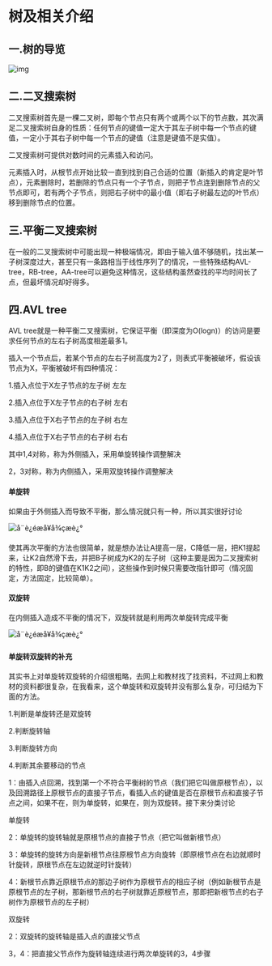 # 树及相关介绍

## 一.树的导览

![img](https://img-blog.csdnimg.cn/d1c04622646e418b8f42a067c7f2ac38.png?x-oss-process=image/watermark,type_d3F5LXplbmhlaQ,shadow_50,text_Q1NETiBAd2FzYW10Yw==,size_20,color_FFFFFF,t_70,g_se,x_16#pic_center)

## 二.二叉搜索树

二叉搜索树首先是一棵二叉树，即每个节点只有两个或两个以下的节点数，其次满足二叉搜索树自身的性质：任何节点的键值一定大于其左子树中每一个节点的键值，一定小于其右子树中每一个节点的键值（注意是键值不是实值）。

二叉搜索树可提供对数时间的元素插入和访问。

元素插入时，从根节点开始比较一直到找到自己合适的位置（新插入的肯定是叶节点），元素删除时，若删除的节点只有一个子节点，则把子节点连到删除节点的父节点即可，若有两个子节点，则把右子树中的最小值（即右子树最左边的叶节点）移到删除节点的位置。

## 三.平衡二叉搜索树

在一般的二叉搜索树中可能出现一种极端情况，即由于输入值不够随机，找出某一子树深度过大，甚至只有一条路相当于线性序列了的情况，一些特殊结构AVL-tree，RB-tree，AA-tree可以避免这种情况，这些结构虽然查找的平均时间长了点，但最坏情况却好得多。

## 四.AVL tree

AVL tree就是一种平衡二叉搜索树，它保证平衡（即深度为O(logn)）的访问是要求任何节点的左右子树高度相差最多1。

插入一个节点后，若某个节点的左右子树高度为2了，则表式平衡被破坏，假设该节点为X，平衡被破坏有四种情况：

1.插入点位于X左子节点的左子树 左左

2.插入点位于X左子节点的右子树 左右

3.插入点位于X右子节点的左子树 右左

4.插入点位于X右子节点的右子树 右右

其中1,4对称，称为外侧插入，采用单旋转操作调整解决

2，3对称，称为内侧插入，采用双旋转操作调整解决

#### 单旋转

如果由于外侧插入而导致不平衡，那么情况就只有一种，所以其实很好讨论

![å¨è¿éæå¥å¾çæè¿°](https://img-blog.csdnimg.cn/d308888455dd4287aceb5466dca44f20.png?x-oss-process=image/watermark,type_d3F5LXplbmhlaQ,shadow_50,text_Q1NETiBAd2FzYW10Yw==,size_20,color_FFFFFF,t_70,g_se,x_16#pic_center)

使其再次平衡的方法也很简单，就是想办法让A提高一层，C降低一层，把K1提起来，让K2自然滑下去，并把B子树成为K2的左子树（这种主要是因为二叉搜索树的特性，即B的键值在K1K2之间），这些操作到时候只需要改指针即可（情况固定，方法固定，比较简单）。

#### 双旋转

在内侧插入造成不平衡的情况下，双旋转就是利用两次单旋转完成平衡

![å¨è¿éæå¥å¾çæè¿°]([https://img-blog.csdnimg.cn/f1d7c31c1de9439bb749593b2d9b8bda.png?x-oss-process=image/watermark,type_d3F5LXplbmhlaQ,shadow_50,text_Q1NETiBAd2FzYW10Yw==,size_20,color_FFFFFF,t_70,g_se,x_16#pic_center](https://img-blog.csdnimg.cn/f1d7c31c1de9439bb749593b2d9b8bda.png?x-oss-process=image/watermark,type_d3F5LXplbmhlaQ,shadow_50,text_Q1NETiBAd2FzYW10Yw==,size_20,color_FFFFFF,t_70,g_se,x_16#pic_center))

#### 单旋转双旋转的补充

其实书上对单旋转双旋转的介绍很粗略，去网上和教材找了找资料，不过网上和教材的资料都很复杂，在我看来，这个单旋转和双旋转并没有那么复杂，可归结为下面的方法。

1.判断是单旋转还是双旋转

2.判断旋转轴

3.判断旋转方向

4.判断其余要移动的节点

1：由插入点回溯，找到第一个不符合平衡树的节点（我们把它叫做原根节点），以及回溯路径上原根节点的直接子节点，看插入点的键值是否在原根节点和直接子节点之间，如果不在，则为单旋转，如果在，则为双旋转。接下来分类讨论

单旋转

2：单旋转的旋转轴就是原根节点的直接子节点（把它叫做新根节点）

3：单旋转的旋转方向是新根节点往原根节点方向旋转（即原根节点在右边就顺时针旋转，原根节点在左边就逆时针旋转）

4：新根节点靠近原根节点的那边子树作为原根节点的相应子树（例如新根节点是原根节点的左子树，那新根节点的右子树就靠近原根节点，那即把新根节点的右子树作为原根节点的左子树）

双旋转

2：双旋转的旋转轴是插入点的直接父节点

3，4：把直接父节点作为旋转轴连续进行两次单旋转的3，4步骤
